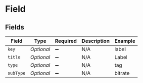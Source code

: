 # Field


## Fields

| Field              | Type               | Required           | Description        | Example            |
| ------------------ | ------------------ | ------------------ | ------------------ | ------------------ |
| `key`              | *Optional<String>* | :heavy_minus_sign: | N/A                | label              |
| `title`            | *Optional<String>* | :heavy_minus_sign: | N/A                | Label              |
| `type`             | *Optional<String>* | :heavy_minus_sign: | N/A                | tag                |
| `subType`          | *Optional<String>* | :heavy_minus_sign: | N/A                | bitrate            |